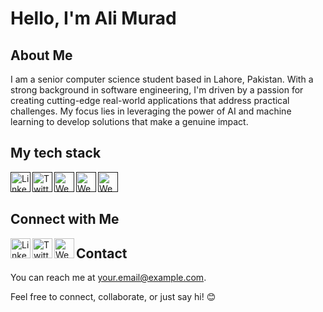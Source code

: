 # Hello, I'm Ali Murad



## About Me
I am a senior computer science student based in Lahore, Pakistan. With a strong background in software engineering, I'm driven by a passion for creating cutting-edge real-world applications that address practical challenges. My focus lies in leveraging the power of AI and machine learning to develop solutions that make a genuine impact.


## My tech stack

[<img align="left" alt="LinkedIn" width="32px" src="https://img.icons8.com/color/48/javascript--v1.png" alt="javascript--v1" />]()
[<img align="left" alt="Twitter" width="32px" src="https://img.icons8.com/color/48/react-native.png" alt="react react-native" />]()
[<img align="left" alt="Website" width="32px" src="https://img.icons8.com/color/48/nodejs.png" alt="nodejs" />]()
[<img align="left" alt="Website" width="32px" src="https://img.icons8.com/color/48/c-plus-plus-logo.png" alt="c-plus-plus-logo" />]()
[<img align="left" alt="Website" width="32px" src="https://img.icons8.com/color/48/c-programming.png" alt="c-programming"/>]()

<br />
<br />

## Connect with Me

[<img align="left" alt="LinkedIn" width="32px" src="https://i.imgur.com/PXUDAK1.png" />](https://www.linkedin.com/in/yourusername)
[<img align="left" alt="Twitter" width="32px" src="https://i.imgur.com/5TkZ7jR.png" />](https://twitter.com/yourusername)
[<img align="left" alt="Website" width="32px" src="https://i.imgur.com/Q9o8uwx.png" />](https://www.yourwebsite.com)


## Contact

You can reach me at [your.email@example.com](mailto:your.email@example.com).

Feel free to connect, collaborate, or just say hi! 😊
